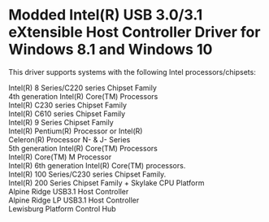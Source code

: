# Modded Intel(R) USB 3.0/3.1 eXtensible Host Controller Driver for Windows 8.1 and Windows 10

This driver supports systems with the following Intel processors/chipsets:

Intel(R) 8 Series/C220 series Chipset Family <br>
4th generation Intel(R) Core(TM) Processors <br>
Intel(R) C230 series Chipset Family <br>
Intel(R) C610 series Chipset Family <br>
Intel(R) 9 Series Chipset Family <br>
Intel(R) Pentium(R) Processor or Intel(R) <br>
Celeron(R) Processor N- & J- Series <br>
5th generation Intel(R) Core(TM) Processors <br>
Intel(R) Core(TM) M Processor <br>
Intel(R) 6th generation Intel(R) Core(TM) processors. <br>
Intel(R) 100 Series/C230 series Chipset Family. <br>
Intel(R) 200 Series Chipset Family + Skylake CPU Platform <br>
Alpine Ridge USB3.1 Host Controller <br>
Alpine Ridge LP USB3.1 Host Controller <br>
Lewisburg Platform Control Hub <br>
